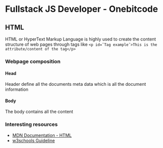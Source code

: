 # Fullstack JS Developer - Onebitcode
## HTML

HTML or HyperText Markup Language is highly used to create the content structure of web pages through tags like `<p id=˜Tag example˜>This is the attribute/content of the tag</p>`

### Webpage composition

#### Head

Header define all the documents meta data which is all the document information

#### Body

The body contains all the content

### Interesting resources
- [MDN Documentation - HTML](https://developer.mozilla.org/en-US/docs/Web/HTML)
- [w3schools Guideline](https://www.w3schools.com/html/default.asp)


